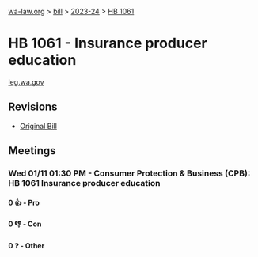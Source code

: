 [wa-law.org](/) > [bill](/bill/) > [2023-24](/bill/2023-24/) > [HB 1061](/bill/2023-24/hb/1061/)

# HB 1061 - Insurance producer education
[leg.wa.gov](https://app.leg.wa.gov/billsummary?BillNumber=1061&Year=2023&Initiative=false)

## Revisions
* [Original Bill](1/)

## Meetings
### Wed 01/11 01:30 PM - Consumer Protection & Business (CPB): HB 1061 Insurance producer education
#### 0 👍 - Pro

#### 0 👎 - Con

#### 0 ❓ - Other

